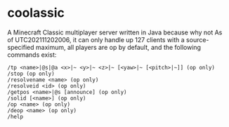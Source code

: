 # coolassic
A Minecraft Classic multiplayer server written in Java because why not 
As of UTC202111202006, it can only handle up 127 clients with a source-specified maximum, all players are op by default, and the following commands exist: 

```/tpa <name>|@s|@a <name>|@s (op only)
/tp <name>|@s|@a <x>|~ <y>|~ <z>|~ [<yaw>|~ [<pitch>|~]] (op only)
/stop (op only)
/resolvename <name> (op only)
/resolveid <id> (op only)
/getpos <name>|@s [announce] (op only)
/solid [<name>] (op only)
/op <name> (op only)
/deop <name> (op only)
/help
